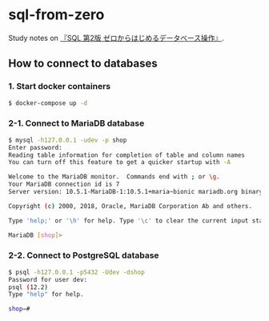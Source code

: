 # sql-from-zero

Study notes on [『SQL 第2版 ゼロからはじめるデータベース操作』](https://www.shoeisha.co.jp/book/detail/9784798144450).

## How to connect to databases

### 1. Start docker containers

```sh
$ docker-compose up -d
```

### 2-1. Connect to MariaDB database

```sh
$ mysql -h127.0.0.1 -udev -p shop
Enter password:
Reading table information for completion of table and column names
You can turn off this feature to get a quicker startup with -A

Welcome to the MariaDB monitor.  Commands end with ; or \g.
Your MariaDB connection id is 7
Server version: 10.5.1-MariaDB-1:10.5.1+maria~bionic mariadb.org binary distribution

Copyright (c) 2000, 2018, Oracle, MariaDB Corporation Ab and others.

Type 'help;' or '\h' for help. Type '\c' to clear the current input statement.

MariaDB [shop]>
```


### 2-2. Connect to PostgreSQL database

```sh
$ psql -h127.0.0.1 -p5432 -Udev -dshop
Password for user dev:
psql (12.2)
Type "help" for help.

shop=#
```
